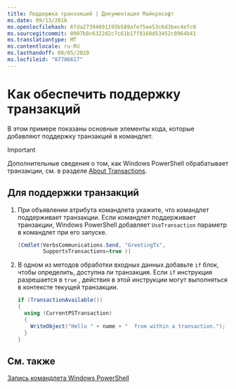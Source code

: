 ```yaml
---
title: Поддержка транзакций | Документация Майкрософт
ms.date: 09/13/2016
ms.openlocfilehash: 6fda27394091195b589afef5ee53c6d3bec4efc0
ms.sourcegitcommit: 0907b8c6322d2c7c61b17f8168d53452c8964b41
ms.translationtype: MT
ms.contentlocale: ru-RU
ms.lasthandoff: 08/05/2020
ms.locfileid: "87786617"
---
```

# <a name="how-to-support-transactions"></a>Как обеспечить поддержку транзакций

В этом примере показаны основные элементы кода, которые добавляют поддержку транзакций в командлет.

> [!IMPORTANT]
> Дополнительные сведения о том, как Windows PowerShell обрабатывает транзакции, см. в разделе [About Transactions][about_Transactions].

## <a name="to-support-transactions"></a>Для поддержки транзакций

1. При объявлении атрибута командлета укажите, что командлет поддерживает транзакции.
   Если командлет поддерживает транзакции, Windows PowerShell добавляет `UseTransaction` параметр в командлет при его запуске.

    ```csharp
    [Cmdlet(VerbsCommunications.Send, "GreetingTx",
            SupportsTransactions=true )]
    ```

2. В одном из методов обработки входных данных добавьте `if` блок, чтобы определить, доступна ли транзакция.
   Если `if` инструкция разрешается в `true` , действия в этой инструкции могут выполняться в контексте текущей транзакции.

    ```csharp
    if (TransactionAvailable())
    {
      using (CurrentPSTransaction)
      {
        WriteObject("Hello " + name + "  from within a transaction.");
      }
    }
    ```

## <a name="see-also"></a>См. также

[Запись командлета Windows PowerShell](./writing-a-windows-powershell-cmdlet.md)

<!-- External URLs -->

[about_Transactions]: /powershell/module/Microsoft.PowerShell.Core/About/about_Transactions
